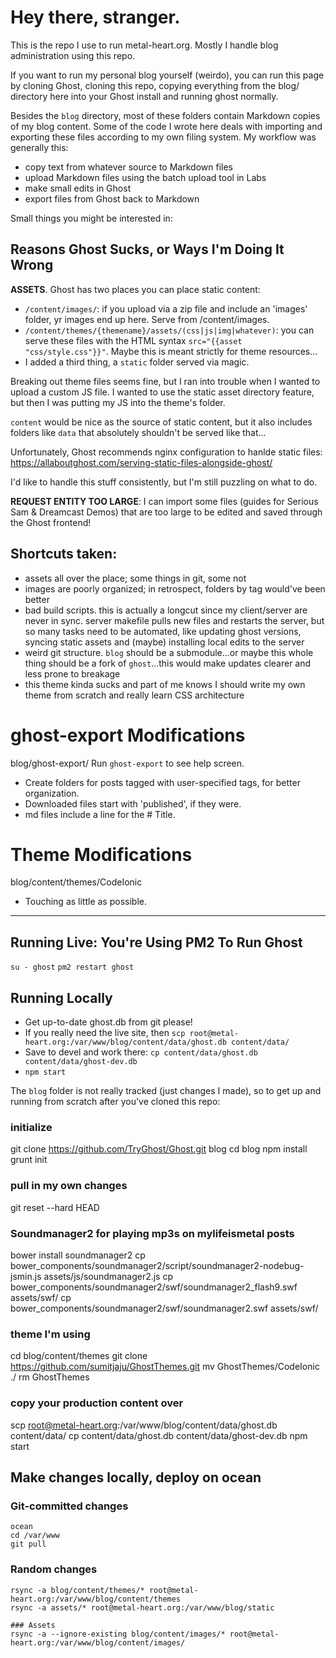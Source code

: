 # Hey there, stranger.
This is the repo I use to run metal-heart.org. Mostly I handle blog administration using this repo. 

If you want to run my personal blog yourself (weirdo), you can run this page by cloning Ghost, cloning this repo, copying everything from the blog/ directory here into your Ghost install and running ghost normally.

Besides the `blog` directory, most of these folders contain Markdown copies of my blog content. Some of the code I wrote here deals with importing and exporting these files according to my own filing system. My workflow was generally this:
- copy text from whatever source to Markdown files
- upload Markdown files using the batch upload tool in Labs
- make small edits in Ghost
- export files from Ghost back to Markdown

Small things you might be interested in:

## Reasons Ghost Sucks, or Ways I'm Doing It Wrong
**ASSETS**. Ghost has two places you can place static content:
- `/content/images/`: if you upload via a zip file and include an 'images' folder, yr images end up here. Serve from /content/images.
- `/content/themes/{themename}/assets/(css|js|img|whatever)`: you can serve these files with the HTML syntax `src="{{asset "css/style.css"}}"`. Maybe this is meant strictly for theme resources...
- I added a third thing, a `static` folder served via magic.

Breaking out theme files seems fine, but I ran into trouble when I wanted to upload a custom JS file. I wanted to use the static asset directory feature, but then I was putting my JS into the theme's folder.

`content` would be nice as the source of static content, but it also includes folders like `data` that absolutely shouldn't be served like that...

Unfortunately, Ghost recommends nginx configuration to hanlde static files:
https://allaboutghost.com/serving-static-files-alongside-ghost/

I'd like to handle this stuff consistently, but I'm still puzzling on what to do.

**REQUEST ENTITY TOO LARGE**: I can import some files (guides for Serious Sam & Dreamcast Demos) that are too large to be edited and saved through the Ghost frontend!

## Shortcuts taken:
- assets all over the place; some things in git, some not
- images are poorly organized; in retrospect, folders by tag would've been better
- bad build scripts. this is actually a longcut since my client/server are never in sync. server makefile pulls new files and restarts the server, but so many tasks need to be automated, like updating ghost versions, syncing static assets and (maybe) installing local edits to the server
- weird git structure. `blog` should be a submodule...or maybe this whole thing should be a fork of `ghost`...this would make updates clearer and less prone to breakage
- this theme kinda sucks and part of me knows I should write my own theme from scratch and really learn CSS architecture

# ghost-export Modifications
blog/ghost-export/
Run `ghost-export` to see help screen.
- Create folders for posts tagged with user-specified tags, for better organization.
- Downloaded files start with 'published', if they were.
- md files include a line for the # Title.

# Theme Modifications
blog/content/themes/CodeIonic
- Touching as little as possible.

---

## Running Live: You're Using PM2 To Run Ghost
`su - ghost`
`pm2 restart ghost`

## Running Locally
- Get up-to-date ghost.db from git please!
- If you really need the live site, then `scp root@metal-heart.org:/var/www/blog/content/data/ghost.db content/data/`
- Save to devel and work there: `cp content/data/ghost.db content/data/ghost-dev.db`
- `npm start`

The `blog` folder is not really tracked (just changes I made), so to get up and running from scratch after you've cloned this repo:

### initialize
git clone https://github.com/TryGhost/Ghost.git blog
cd blog
npm install
grunt init
### pull in my own changes
git reset --hard HEAD

### Soundmanager2 for playing mp3s on mylifeismetal posts
bower install soundmanager2
cp bower_components/soundmanager2/script/soundmanager2-nodebug-jsmin.js assets/js/soundmanager2.js
cp bower_components/soundmanager2/swf/soundmanager2_flash9.swf assets/swf/
cp bower_components/soundmanager2/swf/soundmanager2.swf assets/swf/

### theme I'm using
cd blog/content/themes
git clone https://github.com/sumitjaju/GhostThemes.git
mv GhostThemes/CodeIonic ./
rm GhostThemes

### copy your production content over
scp root@metal-heart.org:/var/www/blog/content/data/ghost.db content/data/
cp content/data/ghost.db content/data/ghost-dev.db
npm start


## Make changes locally, deploy on ocean
### Git-committed changes
```
ocean
cd /var/www
git pull
```

### Random changes
```
rsync -a blog/content/themes/* root@metal-heart.org:/var/www/blog/content/themes
rsync -a assets/* root@metal-heart.org:/var/www/blog/static

### Assets
rsync -a --ignore-existing blog/content/images/* root@metal-heart.org:/var/www/blog/content/images/

